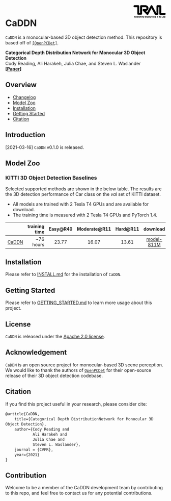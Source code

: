 <img src="docs/trailab.png" align="right" width="20%">

# CaDDN

`CaDDN` is a monocular-based 3D object detection method. This repository is based off of [`[OpenPCDet]`](https://github.com/open-mmlab/OpenPCDet).

**Categorical Depth Distribution Network for Monocular 3D Object Detection**\
Cody Reading, Ali Harakeh, Julia Chae, and Steven L. Waslander\
**[[Paper](https://arxiv.org/abs/2103.01100)]**


## Overview
- [Changelog](#changelog)
- [Model Zoo](#model-zoo)
- [Installation](docs/INSTALL.md)
- [Getting Started](docs/GETTING_STARTED.md)
- [Citation](#citation)


## Introduction
[2021-03-16] `CaDDN` v0.1.0 is released.

## Model Zoo

### KITTI 3D Object Detection Baselines
Selected supported methods are shown in the below table. The results are the 3D detection performance of Car class on the *val* set of KITTI dataset.
* All models are trained with 2 Tesla T4 GPUs and are available for download.
* The training time is measured with 2 Tesla T4 GPUs and PyTorch 1.4.

|                                             | training time | Easy@R40 | Moderate@R11 | Hard@R11  | download |
|---------------------------------------------|----------:|:-------:|:-------:|:-------:|:---------:|
| [CaDDN](tools/cfgs/kitti_models/CaDDN.yaml) |~76 hours| 23.77 | 16.07 | 13.61 | [model-811M](https://drive.google.com/file/d/1wMxWTpU1qUoY3DsCH31WJmvJxcjFXKlm/view?usp=sharing) |

## Installation

Please refer to [INSTALL.md](docs/INSTALL.md) for the installation of `CaDDN`.

## Getting Started

Please refer to [GETTING_STARTED.md](docs/GETTING_STARTED.md) to learn more usage about this project.


## License

`CaDDN` is released under the [Apache 2.0 license](LICENSE).

## Acknowledgement
`CaDDN` is an open source project for monocular-based 3D scene perception.
We would like to thank the authors of [`OpenPCDet`](https://github.com/open-mmlab/OpenPCDet) for their open-source release of their 3D object detection codebase.


## Citation
If you find this project useful in your research, please consider cite:
```
@article{CaDDN,
    title={Categorical Depth DistributionNetwork for Monocular 3D Object Detection},
    author={Cody Reading and
            Ali Harakeh and
            Julia Chae and
            Steven L. Waslander},
    journal = {CVPR},
    year={2021}
}
```


## Contribution
Welcome to be a member of the CaDDN development team by contributing to this repo, and feel free to contact us for any potential contributions.



